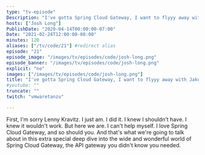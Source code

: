 ```yaml
---
type: "tv-episode"
Description: "I've gotta Spring Cloud Gateway, I want to flyyy away with Jakub Pilimon"
hosts: ["Josh Long"]
PublishDate: "2020-04-14T00:00:00-07:00"
Date: "2021-02-24T12:00:00-08:00"
minutes: 120
aliases: ["/tv/code/21"] #redirect alias
episode: "21"
episode_image: "/images/tv/episodes/code/josh-long.png"
episode_banner: "/images/tv/episodes/code/josh-long.png"
explicit: "no"
images: ["/images/tv/episodes/code/josh-long.png"]
title: "I've gotta Spring Cloud Gateway, I want to flyyy away with Jakub Pilimon"
#youtube: ""
truncate: ""
twitch: "vmwaretanzu"

---
```


First, I'm sorry Lenny Kravitz. I just am. I did it. I knew I shouldn't have. I knew it wouldn't work. But here we are. I can't help myself. I love Spring Cloud Gateway, and so should you. And that's what we're going to talk about in this extra special deep dive into the wide and wonderful world of Spring Cloud Gateway, the API gateway you didn't know you needed.